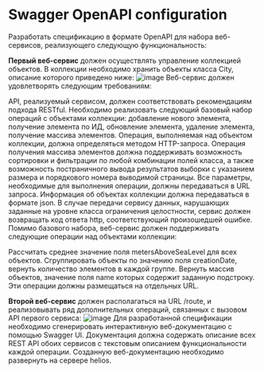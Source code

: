 # Swagger OpenAPI configuration

Разработать спецификацию в формате OpenAPI для набора веб-сервисов, реализующего следующую функциональность:

**Первый веб-сервис** должен осуществлять управление коллекцией объектов. В коллекции необходимо хранить объекты класса City, описание которого приведено ниже:
![image](https://user-images.githubusercontent.com/53289790/190917999-49930d5b-92c7-40be-9a3a-7fd5c3d9bb53.png)
Веб-сервис должен удовлетворять следующим требованиям:

API, реализуемый сервисом, должен соответствовать рекомендациям подхода RESTful.
Необходимо реализовать следующий базовый набор операций с объектами коллекции: добавление нового элемента, получение элемента по ИД, обновление элемента, удаление элемента, получение массива элементов.
Операция, выполняемая над объектом коллекции, должна определяться методом HTTP-запроса.
Операция получения массива элементов должна поддерживать возможность сортировки и фильтрации по любой комбинации полей класса, а также возможность постраничного вывода результатов выборки с указанием размера и порядкового номера выводимой страницы.
Все параметры, необходимые для выполнения операции, должны передаваться в URL запроса.
Информация об объектах коллекции должна передаваться в формате json.
В случае передачи сервису данных, нарушающих заданные на уровне класса ограничения целостности, сервис должен возвращать код ответа http, соответствующий произошедшей ошибке.
Помимо базового набора, веб-сервис должен поддерживать следующие операции над объектами коллекции:

Рассчитать среднее значение поля metersAboveSeaLevel для всех объектов.
Сгруппировать объекты по значению поля creationDate, вернуть количество элементов в каждой группе.
Вернуть массив объектов, значение поля name которых содержит заданную подстроку.
Эти операции должны размещаться на отдельных URL.

**Второй веб-сервис** должен располагаться на URL /route, и реализовывать ряд дополнительных операций, связанных с вызовом API первого сервиса:
![image](https://user-images.githubusercontent.com/53289790/190917942-97e3876c-c30a-4eeb-9391-0dd6bcef43fc.png)
Для разработанной спецификации необходимо сгенерировать интерактивную веб-документацию с помощью Swagger UI. Документация должна содержать описание всех REST API обоих сервисов с текстовым описанием функциональности каждой операции. Созданную веб-документацию необходимо развернуть на сервере helios.
